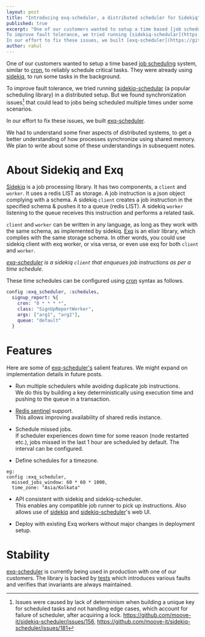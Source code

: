 ```yaml
---
layout: post
title: "Introducing exq-scheduler, a distributed scheduler for Sidekiq"
published: true
excerpt: "One of our customers wanted to setup a time based [job scheduling](https://en.wikipedia.org/wiki/Job_scheduler) system, similar to [cron](https://en.wikipedia.org/wiki/Cron), to reliably schedule critical tasks. They were already using [sidekiq](https://github.com/mperham/sidekiq), to run some tasks in the background.
To improve fault tolerance, we tried running [sidekiq-schedular](https://github.com/moove-it/sidekiq-scheduler) (a popular scheduling library) in a distributed setup. But we found synchronization issues that could lead to jobs being scheduled multiple times under some scenarios.
In our effort to fix these issues, we built [exq-scheduler](https://github.com/activesphere/exq-scheduler)."
author: rahul
---
```


One of our customers wanted to setup a time based [job scheduling](https://en.wikipedia.org/wiki/Job_scheduler) system, similar to [cron](https://en.wikipedia.org/wiki/Cron), to reliably schedule critical tasks. They were already using [sidekiq](https://github.com/mperham/sidekiq), to run some tasks in the background.

To improve fault tolerance, we tried running [sidekiq-schedular](https://github.com/moove-it/sidekiq-scheduler) (a popular scheduling library) in a distributed setup. But we found synchronization issues[^first] that could lead to jobs being scheduled multiple times under some scenarios.

In our effort to fix these issues, we built [exq-scheduler](https://github.com/activesphere/exq-scheduler).

We had to understand some finer aspects of distributed systems, to get a better understanding of how processes synchronize using shared memory. We plan to write about some of these understandings in subsequent notes.

# About Sidekiq and Exq

[Sidekiq](https://github.com/mperham/sidekiq) is a job processing library. It has two components, a `client` and `worker`. It uses a redis LIST as storage. A job instruction is a json object complying with a schema. A sidekiq `client` creates a job instruction in the specified schema & pushes it to a queue (redis LIST). A sidekiq `worker` listening to the queue receives this instruction and performs a related task.

`client` and `worker` can be written in any language, as long as they work with the same schema, as implemented by sidekiq. [Exq](https://github.com/akira/exq) is an elixir library, which complies with the same storage schema. In other words, you could use sidekiq client with exq worker, or visa versa, or even use exq for both `client` and `worker`.

*[exq-scheduler](https://github.com/activesphere/exq-scheduler) is a sidekiq `client` that enqueues job instructions as per a time schedule.*

These time schedules can be configured using [cron](https://en.wikipedia.org/wiki/Cron) syntax as follows.

```elixir
config :exq_scheduler, :schedules,
  signup_report: %{
    cron: "0 * * * *",
    class: "SignUpReportWorker",
    args: ["arg1", "arg2"],
    queue: "default"
  }
```

# Features

Here are some of [exq-scheduler's](https://github.com/activesphere/exq-scheduler) salient features. We might expand on implementation details in future posts.

- Run multiple schedulers while avoiding duplicate job instructions.<br>
We do this by building a key deterministically using execution time and pushing to the queue in a transaction.

- [Redis sentinel](https://redis.io/topics/sentinel) support.<br>
This allows improving availability of shared redis instance.

- Schedule missed jobs.<br>
If scheduler experiences down time for some reason (node restarted etc.), jobs missed in the last 1 hour are scheduled by default. The interval can be configured.

- Define schedules for a timezone.
```
eg:
config :exq_scheduler,
  missed_jobs_window: 60 * 60 * 1000,
  time_zone: "Asia/Kolkata"
```

- API consistent with sidekiq and sidekiq-scheduler.<br>
This enables any compatible job runner to pick up instructions.
Also allows use of [sidekiq](https://github.com/mperham/sidekiq/wiki/Monitoring#web-ui) and [sidekiq-scheduler](https://github.com/moove-it/sidekiq-scheduler#sidekiq-web-integration)'s web UI.

- Deploy with existing Exq workers without major changes in deployment setup.

# Stability

[exq-scheduler](https://github.com/activesphere/exq-scheduler) is currently being used in production with one of our customers. The library is backed by [tests](https://github.com/activesphere/exq-scheduler/tree/master/test) which introduces various faults and verifies that invariants are always maintained.

[^first]: Issues were caused by lack of determinism when building a unique key for scheduled tasks and not handling edge cases, which account for failure of scheduler, after acquiring a lock.  https://github.com/moove-it/sidekiq-scheduler/issues/156, https://github.com/moove-it/sidekiq-scheduler/issues/181
